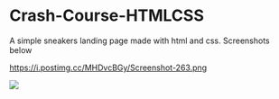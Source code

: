 # Crash-Course-HTMLCSS

A simple sneakers landing page made with html and css.
Screenshots below

https://i.postimg.cc/MHDvcBGy/Screenshot-263.png

<img src="https://i.postimg.cc/MHDvcBGy/Screenshot-263.png">
